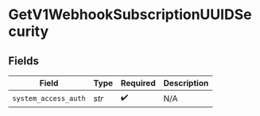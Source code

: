 # GetV1WebhookSubscriptionUUIDSecurity


## Fields

| Field                | Type                 | Required             | Description          |
| -------------------- | -------------------- | -------------------- | -------------------- |
| `system_access_auth` | *str*                | :heavy_check_mark:   | N/A                  |